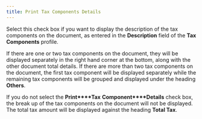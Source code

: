 ```yaml
---
title: Print Tax Components Details
---
```



Select this check box if you want to display the description of the  tax components on the document, as entered in the **Description**  field of the **Tax** **Components**  profile.


If there are one or two tax components on the document, they will be  displayed separately in the right hand corner at the bottom, along with  the other document total details. If there are more than two tax components  on the document, the first tax component will be displayed separately  while the remaining tax components will be grouped and displayed under  the heading **Others**.


If you do not select the **Print****Tax** **Component****Details** check box, the break up  of the tax components on the document will not be displayed. The total  tax amount will be displayed against the heading **Total 
 Tax**.
